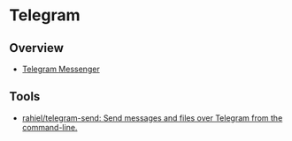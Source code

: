 # Telegram


## Overview

- [Telegram Messenger](https://telegram.org/)


## Tools

- [rahiel/telegram-send: Send messages and files over Telegram from the command-line.](https://github.com/rahiel/telegram-send)
